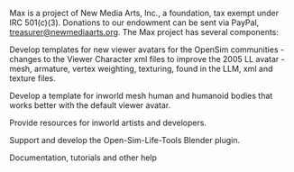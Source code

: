 Max is a project of New Media Arts, Inc., a foundation, tax exempt under IRC 501(c)(3). Donations to our endowment can be sent via PayPal, treasurer@newmediaarts.org. 
The Max project has several components:

  Develop templates for new viewer avatars for the OpenSim communities - changes to the Viewer Character xml files to improve the 2005 LL avatar - mesh, armature, vertex weighting, texturing, found in the LLM, xml and texture files.
  
  Develop a template for inworld mesh human and humanoid bodies that works better with the default viewer avatar.
  
  Provide resources for inworld artists and developers.
  
  Support and develop the Open-Sim-Life-Tools Blender plugin.
  
  Documentation, tutorials and other help
